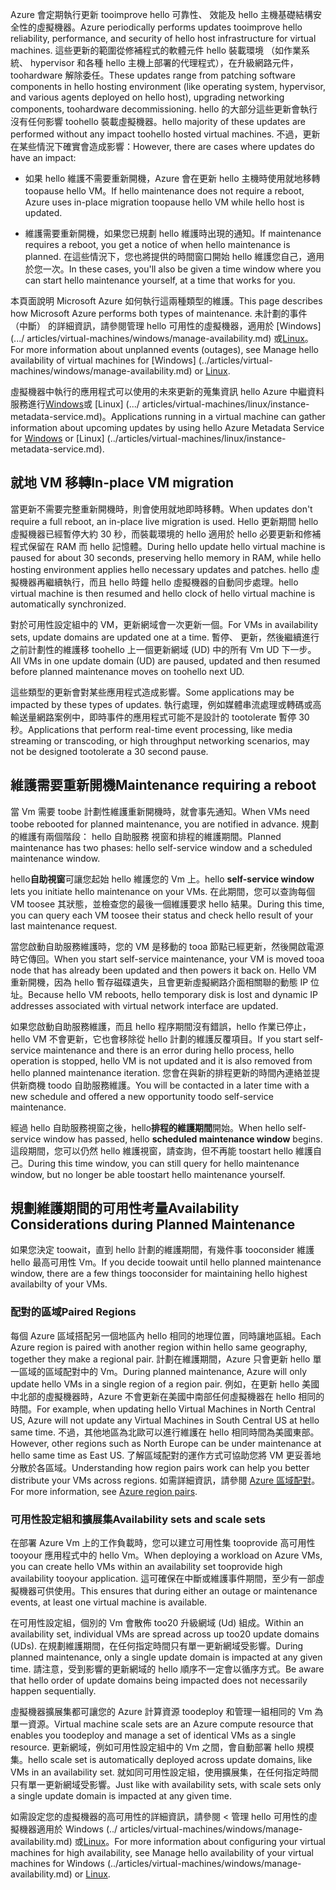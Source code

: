<span data-ttu-id="99957-101">Azure 會定期執行更新 tooimprove hello 可靠性、 效能及 hello 主機基礎結構安全性的虛擬機器。</span><span class="sxs-lookup"><span data-stu-id="99957-101">Azure periodically performs updates tooimprove hello reliability, performance, and security of hello host infrastructure for virtual machines.</span></span> <span data-ttu-id="99957-102">這些更新的範圍從修補程式的軟體元件 hello 裝載環境 （如作業系統、 hypervisor 和各種 hello 主機上部署的代理程式），在升級網路元件，toohardware 解除委任。</span><span class="sxs-lookup"><span data-stu-id="99957-102">These updates range from patching software components in hello hosting environment (like operating system, hypervisor, and various agents deployed on hello host), upgrading networking components, toohardware decommissioning.</span></span> <span data-ttu-id="99957-103">hello 的大部分這些更新會執行沒有任何影響 toohello 裝載虛擬機器。</span><span class="sxs-lookup"><span data-stu-id="99957-103">hello majority of these updates are performed without any impact toohello hosted virtual machines.</span></span> <span data-ttu-id="99957-104">不過，更新在某些情況下確實會造成影響：</span><span class="sxs-lookup"><span data-stu-id="99957-104">However, there are cases where updates do have an impact:</span></span>

- <span data-ttu-id="99957-105">如果 hello 維護不需要重新開機，Azure 會在更新 hello 主機時使用就地移轉 toopause hello VM。</span><span class="sxs-lookup"><span data-stu-id="99957-105">If hello maintenance does not require a reboot, Azure uses in-place migration toopause hello VM while hello host is updated.</span></span>

- <span data-ttu-id="99957-106">維護需要重新開機，如果您已規劃 hello 維護時出現的通知。</span><span class="sxs-lookup"><span data-stu-id="99957-106">If maintenance requires a reboot, you get a notice of when hello maintenance is planned.</span></span> <span data-ttu-id="99957-107">在這些情況下，您也將提供的時間窗口開始 hello 維護您自己，適用於您一次。</span><span class="sxs-lookup"><span data-stu-id="99957-107">In these cases, you'll also be given a time window where you can start hello maintenance yourself, at a time that works for you.</span></span>

<span data-ttu-id="99957-108">本頁面說明 Microsoft Azure 如何執行這兩種類型的維護。</span><span class="sxs-lookup"><span data-stu-id="99957-108">This page describes how Microsoft Azure performs both types of maintenance.</span></span> <span data-ttu-id="99957-109">未計劃的事件 （中斷） 的詳細資訊，請參閱管理 hello 可用性的虛擬機器，適用於 [Windows] (.../ articles/virtual-machines/windows/manage-availability.md) 或[Linux](../articles/virtual-machines/linux/manage-availability.md)。</span><span class="sxs-lookup"><span data-stu-id="99957-109">For more information about unplanned events (outages), see Manage hello availability of virtual machines for [Windows] (../articles/virtual-machines/windows/manage-availability.md) or [Linux](../articles/virtual-machines/linux/manage-availability.md).</span></span>

<span data-ttu-id="99957-110">虛擬機器中執行的應用程式可以使用的未來更新的蒐集資訊 hello Azure 中繼資料服務進行[Windows](../articles/virtual-machines/windows/instance-metadata-service.md)或 [Linux] (.../ articles/virtual-machines/linux/instance-metadata-service.md)。</span><span class="sxs-lookup"><span data-stu-id="99957-110">Applications running in a virtual machine can gather information about upcoming updates by using hello Azure Metadata Service for [Windows](../articles/virtual-machines/windows/instance-metadata-service.md) or [Linux] (../articles/virtual-machines/linux/instance-metadata-service.md).</span></span>

## <a name="in-place-vm-migration"></a><span data-ttu-id="99957-111">就地 VM 移轉</span><span class="sxs-lookup"><span data-stu-id="99957-111">In-place VM migration</span></span>

<span data-ttu-id="99957-112">當更新不需要完整重新開機時，則會使用就地即時移轉。</span><span class="sxs-lookup"><span data-stu-id="99957-112">When updates don't require a full reboot, an in-place live migration is used.</span></span> <span data-ttu-id="99957-113">Hello 更新期間 hello 虛擬機器已經暫停大約 30 秒，而裝載環境的 hello 適用於 hello 必要更新和修補程式保留在 RAM 而 hello 記憶體。</span><span class="sxs-lookup"><span data-stu-id="99957-113">During hello update hello virtual machine is paused for about 30 seconds, preserving hello memory in RAM, while hello hosting environment applies hello necessary updates and patches.</span></span> <span data-ttu-id="99957-114">hello 虛擬機器再繼續執行，而且 hello 時鐘 hello 虛擬機器的自動同步處理。</span><span class="sxs-lookup"><span data-stu-id="99957-114">hello virtual machine is then resumed and hello clock of hello virtual machine is automatically synchronized.</span></span>

<span data-ttu-id="99957-115">對於可用性設定組中的 VM，更新網域會一次更新一個。</span><span class="sxs-lookup"><span data-stu-id="99957-115">For VMs in availability sets, update domains are updated one at a time.</span></span> <span data-ttu-id="99957-116">暫停、 更新，然後繼續進行之前計劃性的維護移 toohello 上一個更新網域 (UD) 中的所有 Vm UD 下一步。</span><span class="sxs-lookup"><span data-stu-id="99957-116">All VMs in one update domain (UD) are paused, updated and then resumed before planned maintenance moves on toohello next UD.</span></span>

<span data-ttu-id="99957-117">這些類型的更新會對某些應用程式造成影響。</span><span class="sxs-lookup"><span data-stu-id="99957-117">Some applications may be impacted by these types of updates.</span></span> <span data-ttu-id="99957-118">執行處理，例如媒體串流處理或轉碼或高輸送量網路案例中，即時事件的應用程式可能不是設計的 tootolerate 暫停 30 秒。</span><span class="sxs-lookup"><span data-stu-id="99957-118">Applications that perform real-time event processing, like media streaming or transcoding, or high throughput networking scenarios, may not be designed tootolerate a 30 second pause.</span></span> <!-- sooooo, what should they do? --> 


## <a name="maintenance-requiring-a-reboot"></a><span data-ttu-id="99957-119">維護需要重新開機</span><span class="sxs-lookup"><span data-stu-id="99957-119">Maintenance requiring a reboot</span></span>

<span data-ttu-id="99957-120">當 Vm 需要 toobe 計劃性維護重新開機時，就會事先通知。</span><span class="sxs-lookup"><span data-stu-id="99957-120">When VMs need toobe rebooted for planned maintenance, you are notified in advance.</span></span> <span data-ttu-id="99957-121">規劃的維護有兩個階段： hello 自助服務 視窗和排程的維護期間。</span><span class="sxs-lookup"><span data-stu-id="99957-121">Planned maintenance has two phases: hello self-service window and a scheduled maintenance window.</span></span>

<span data-ttu-id="99957-122">hello**自助視窗**可讓您起始 hello 維護您的 Vm 上。</span><span class="sxs-lookup"><span data-stu-id="99957-122">hello **self-service window** lets you initiate hello maintenance on your VMs.</span></span> <span data-ttu-id="99957-123">在此期間，您可以查詢每個 VM toosee 其狀態，並檢查您的最後一個維護要求 hello 結果。</span><span class="sxs-lookup"><span data-stu-id="99957-123">During this time, you can query each VM toosee their status and check hello result of your last maintenance request.</span></span>

<span data-ttu-id="99957-124">當您啟動自助服務維護時，您的 VM 是移動的 tooa 節點已經更新，然後開啟電源時它傳回。</span><span class="sxs-lookup"><span data-stu-id="99957-124">When you start self-service maintenance, your VM is moved tooa node that has already been updated and then powers it back on.</span></span> <span data-ttu-id="99957-125">Hello VM 重新開機，因為 hello 暫存磁碟遺失，且會更新虛擬網路介面相關聯的動態 IP 位址。</span><span class="sxs-lookup"><span data-stu-id="99957-125">Because hello VM reboots, hello temporary disk is lost and dynamic IP addresses associated with virtual network interface are updated.</span></span>

<span data-ttu-id="99957-126">如果您啟動自助服務維護，而且 hello 程序期間沒有錯誤，hello 作業已停止，hello VM 不會更新，它也會移除從 hello 計劃的維護反覆項目。</span><span class="sxs-lookup"><span data-stu-id="99957-126">If you start self-service maintenance and there is an error during hello process, hello operation is stopped, hello VM is not updated and it is also removed from hello planned maintenance iteration.</span></span> <span data-ttu-id="99957-127">您會在與新的排程更新的時間內連絡並提供新商機 toodo 自助服務維護。</span><span class="sxs-lookup"><span data-stu-id="99957-127">You will be contacted in a later time with a new schedule and offered a new opportunity toodo self-service maintenance.</span></span> 

<span data-ttu-id="99957-128">經過 hello 自助服務視窗之後，hello**排程的維護期間**開始。</span><span class="sxs-lookup"><span data-stu-id="99957-128">When hello self-service window has passed, hello **scheduled maintenance window** begins.</span></span> <span data-ttu-id="99957-129">這段期間，您可以仍然 hello 維護視窗，請查詢，但不再能 toostart hello 維護自己。</span><span class="sxs-lookup"><span data-stu-id="99957-129">During this time window, you can still query for hello maintenance window, but no longer be able toostart hello maintenance yourself.</span></span>

## <a name="availability-considerations-during-planned-maintenance"></a><span data-ttu-id="99957-130">規劃維護期間的可用性考量</span><span class="sxs-lookup"><span data-stu-id="99957-130">Availability Considerations during Planned Maintenance</span></span> 

<span data-ttu-id="99957-131">如果您決定 toowait，直到 hello 計劃的維護期間，有幾件事 tooconsider 維護 hello 最高可用性 Vm。</span><span class="sxs-lookup"><span data-stu-id="99957-131">If you decide toowait until hello planned maintenance window, there are a few things tooconsider for maintaining hello highest availabilty of your VMs.</span></span> 

### <a name="paired-regions"></a><span data-ttu-id="99957-132">配對的區域</span><span class="sxs-lookup"><span data-stu-id="99957-132">Paired Regions</span></span>

<span data-ttu-id="99957-133">每個 Azure 區域搭配另一個地區內 hello 相同的地理位置，同時讓地區組。</span><span class="sxs-lookup"><span data-stu-id="99957-133">Each Azure region is paired with another region within hello same geography, together they make a regional pair.</span></span> <span data-ttu-id="99957-134">計劃在維護期間，Azure 只會更新 hello 單一區域的區域配對中的 Vm。</span><span class="sxs-lookup"><span data-stu-id="99957-134">During planned maintenance, Azure will only update hello VMs in a single region of a region pair.</span></span> <span data-ttu-id="99957-135">例如，在更新 hello 美國中北部的虛擬機器時，Azure 不會更新在美國中南部任何虛擬機器在 hello 相同的時間。</span><span class="sxs-lookup"><span data-stu-id="99957-135">For example, when updating hello Virtual Machines in North Central US, Azure will not update any Virtual Machines in South Central US at hello same time.</span></span> <span data-ttu-id="99957-136">不過，其他地區為北歐可以進行維護在 hello 相同時間為美國東部。</span><span class="sxs-lookup"><span data-stu-id="99957-136">However, other regions such as North Europe can be under maintenance at hello same time as East US.</span></span> <span data-ttu-id="99957-137">了解區域配對的運作方式可協助您將 VM 更妥善地分散於各區域。</span><span class="sxs-lookup"><span data-stu-id="99957-137">Understanding how region pairs work can help you better distribute your VMs across regions.</span></span> <span data-ttu-id="99957-138">如需詳細資訊，請參閱 [Azure 區域配對](https://docs.microsoft.com/azure/best-practices-availability-paired-regions)。</span><span class="sxs-lookup"><span data-stu-id="99957-138">For more information, see [Azure region pairs](https://docs.microsoft.com/azure/best-practices-availability-paired-regions).</span></span>

### <a name="availability-sets-and-scale-sets"></a><span data-ttu-id="99957-139">可用性設定組和擴展集</span><span class="sxs-lookup"><span data-stu-id="99957-139">Availability sets and scale sets</span></span>

<span data-ttu-id="99957-140">在部署 Azure Vm 上的工作負載時，您可以建立可用性集 tooprovide 高可用性 tooyour 應用程式中的 hello Vm。</span><span class="sxs-lookup"><span data-stu-id="99957-140">When deploying a workload on Azure VMs, you can create hello VMs within an availability set tooprovide high availability tooyour application.</span></span> <span data-ttu-id="99957-141">這可確保在中斷或維護事件期間，至少有一部虛擬機器可供使用。</span><span class="sxs-lookup"><span data-stu-id="99957-141">This ensures that during either an outage or maintenance events, at least one virtual machine is available.</span></span>

<span data-ttu-id="99957-142">在可用性設定組，個別的 Vm 會散佈 too20 升級網域 (Ud) 組成。</span><span class="sxs-lookup"><span data-stu-id="99957-142">Within an availability set, individual VMs are spread across up too20 update domains (UDs).</span></span> <span data-ttu-id="99957-143">在規劃維護期間，在任何指定時間只有單一更新網域受影響。</span><span class="sxs-lookup"><span data-stu-id="99957-143">During planned maintenance, only a single update domain is impacted at any given time.</span></span> <span data-ttu-id="99957-144">請注意，受到影響的更新網域的 hello 順序不一定會以循序方式。</span><span class="sxs-lookup"><span data-stu-id="99957-144">Be aware that hello order of update domains being impacted does not necessarily happen sequentially.</span></span> 

<span data-ttu-id="99957-145">虛擬機器擴展集都可讓您的 Azure 計算資源 toodeploy 和管理一組相同的 Vm 為單一資源。</span><span class="sxs-lookup"><span data-stu-id="99957-145">Virtual machine scale sets are an Azure compute resource that enables you toodeploy and manage a set of identical VMs as a single resource.</span></span> <span data-ttu-id="99957-146">更新網域，例如可用性設定組中的 Vm 之間，會自動部署 hello 規模集。</span><span class="sxs-lookup"><span data-stu-id="99957-146">hello scale set is automatically deployed across update domains, like VMs in an availability set.</span></span> <span data-ttu-id="99957-147">就如同可用性設定組，使用擴展集，在任何指定時間只有單一更新網域受影響。</span><span class="sxs-lookup"><span data-stu-id="99957-147">Just like with availability sets, with scale sets only a single update domain is impacted at any given time.</span></span>

<span data-ttu-id="99957-148">如需設定您的虛擬機器的高可用性的詳細資訊，請參閱 < 管理 hello 可用性的虛擬機器適用於 Windows (../ articles/virtual-machines/windows/manage-availability.md) 或[Linux](../articles/virtual-machines/linux/manage-availability.md)。</span><span class="sxs-lookup"><span data-stu-id="99957-148">For more information about configuring your virtual machines for high availability, see Manage hello availability of your virtual machines for Windows (../articles/virtual-machines/windows/manage-availability.md) or [Linux](../articles/virtual-machines/linux/manage-availability.md).</span></span>
